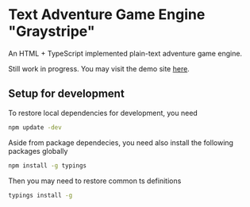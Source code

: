 # Text Adventure Game Engine "Graystripe"

An HTML + TypeScript implemented plain-text adventure game engine.

Still work in progress. You may visit the demo site [here](https://cxuesong.github.io/Graystripe).

## Setup for development

To restore local dependencies for development, you need
```bash
npm update -dev
```
Aside from package dependecies, you need also install the following packages globally
```bash
npm install -g typings
```
Then you may need to restore common ts definitions
```bash
typings install -g
```